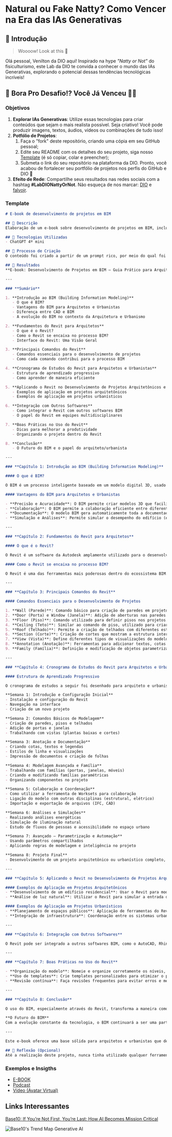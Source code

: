 # Natural ou Fake Natty? Como Vencer na Era das IAs Generativas

## 🚀 Introdução

> Woooow! Look at this 👀

Olá pessoal, Venilton da DIO aqui! Inspirado na hype _"Natty or Not"_ do fisiculturismo, este Lab da DIO te convida a conhecer o mundo das IAs Generativas, explorando o potencial dessas tendências tecnológicas incríveis!

## 🎯 Bora Pro Desafio!? Você Já Venceu 💪🤓

### Objetivos

1. **Explorar IAs Generativas**: Utilize essas tecnologias para criar conteúdos que sejam o mais realista possível. Seja criativo! Você pode produzir imagens, textos, áudios, vídeos ou combinações de tudo isso!
1. **Potfólio de Projetos**:
    1. Faça o "fork" deste repositório, criando uma cópia em seu GitHub pessoal;
    2. Edite seu README com os detalhes do seu projeto, siga nosso [Template](#template) (é só copiar, colar e preencher);
    3. Submeta o link do seu repositório na plataforma da DIO. Pronto, você acabou de fortalecer seu portfólio de projetos nos perfis do GitHub e DIO 🚀
1. **Efeito de Rede**: Compartilhe seus resultados nas redes sociais com a hashtag **#LabDIONattyOrNot**. Não esqueça de nos marcar: [DIO](https://www.linkedin.com/school/dio-makethechange) e [falvojr](https://www.linkedin.com/in/falvojr).

### Template

```markdown
# E-book de desenvolvimento de projetos em BIM

## 📒 Descrição
Elaboração de um e-book sobre desenvolvimento de projetos em BIM, incluindo um cronograma de estudos para apreender comandos básicos do software Revit.

## 🤖 Tecnologias Utilizadas
- ChatGPT 4º mini

## 🧐 Processo de Criação
O conteúdo foi criado a partir de um prompt rico, por meio do qual foi desenvolvido o e-book em linguagem simples para arquitetos e urbanistas.

## 🚀 Resultados
**E-book: Desenvolvimento de Projetos em BIM – Guia Prático para Arquitetos e Urbanistas**

---

### **Sumário**

1. **Introdução ao BIM (Building Information Modeling)**
   - O que é BIM?
   - Vantagens do BIM para Arquitetos e Urbanistas
   - Diferença entre CAD e BIM
   - A evolução do BIM no contexto da Arquitetura e Urbanismo

2. **Fundamentos do Revit para Arquitetos**
   - O que é o Revit?
   - Como o Revit se encaixa no processo BIM?
   - Interface do Revit: Uma Visão Geral

3. **Principais Comandos do Revit**
   - Comandos essenciais para o desenvolvimento de projetos
   - Como cada comando contribui para o processo BIM

4. **Cronograma de Estudos do Revit para Arquitetos e Urbanistas**
   - Estrutura de aprendizado progressivo
   - Como aprender de maneira eficiente

5. **Aplicando o Revit no Desenvolvimento de Projetos Arquitetônicos e Urbanísticos**
   - Exemplos de aplicação em projetos arquitetônicos
   - Exemplos de aplicação em projetos urbanísticos

6. **Integração com Outros Softwares**
   - Como integrar o Revit com outros softwares BIM
   - O papel do Revit em equipes multidisciplinares

7. **Boas Práticas no Uso do Revit**
   - Dicas para melhorar a produtividade
   - Organizando o projeto dentro do Revit

8. **Conclusão**
   - O Futuro do BIM e o papel do arquiteto/urbanista

---

### **Capítulo 1: Introdução ao BIM (Building Information Modeling)**

#### O que é BIM?

O BIM é um processo inteligente baseado em um modelo digital 3D, usado para planejar, projetar, construir e gerenciar construções. Ele integra todas as informações relevantes do projeto (geometria, materiais, dados de desempenho, custos, etc.) em um único ambiente.

#### Vantagens do BIM para Arquitetos e Urbanistas

- **Precisão e Acuracidade**: O BIM permite criar modelos 3D que facilitam o controle de interferências entre disciplinas.
- **Colaboração**: O BIM permite a colaboração eficiente entre diferentes profissionais, como arquitetos, engenheiros e urbanistas.
- **Documentação**: O modelo BIM gera automaticamente toda a documentação necessária, como plantas, cortes e detalhes.
- **Simulação e Análises**: Permite simular o desempenho do edifício (energético, estrutural, entre outros).

---

### **Capítulo 2: Fundamentos do Revit para Arquitetos**

#### O que é o Revit?

O Revit é um software da Autodesk amplamente utilizado para o desenvolvimento de projetos em BIM. Ele oferece ferramentas para criar modelos 3D, documentar, realizar análises e gerar planos. Para arquitetos e urbanistas, o Revit facilita a criação de projetos integrados e multidisciplinares.

#### Como o Revit se encaixa no processo BIM?

O Revit é uma das ferramentas mais poderosas dentro do ecossistema BIM. Ele permite que os profissionais do projeto (arquitetos, engenheiros e construtores) compartilhem informações em tempo real e colaborem para otimizar os processos de criação e construção.

---

### **Capítulo 3: Principais Comandos do Revit**

#### Comandos Essenciais para o Desenvolvimento de Projetos

1. **Wall (Parede)**: Comando básico para criação de paredes em projetos arquitetônicos. Essencial para definir a estrutura do edifício.
2. **Door (Porta) e Window (Janela)**: Adição de aberturas nas paredes. Cada tipo de abertura tem parâmetros que podem ser ajustados conforme o projeto.
3. **Floor (Piso)**: Comando utilizado para definir pisos nos projetos.
4. **Ceiling (Teto)**: Similar ao comando de piso, utilizado para criar tetos.
5. **Roof (Telhado)**: Permite a criação de telhados com diferentes estilos, dependendo da geometria do projeto.
6. **Section (Corte)**: Criação de cortes que mostram a estrutura interna do edifício.
7. **View (Vista)**: Define diferentes tipos de visualizações do modelo 3D (perspectiva, planta baixa, corte, entre outros).
8. **Annotation (Anotação)**: Ferramentas para adicionar textos, cotas e outros elementos de anotação.
9. **Family (Família)**: Definição e modificação de objetos parametrizados dentro do Revit (portas, janelas, móveis, etc.).

---

### **Capítulo 4: Cronograma de Estudos do Revit para Arquitetos e Urbanistas**

#### Estrutura de Aprendizado Progressivo

O cronograma de estudos a seguir foi desenhado para arquiteto e urbanista, com foco em comandos essenciais e técnicas que vão de iniciantes a avançadas. A distribuição do tempo e a abordagem dos tópicos podem ser adaptadas conforme o nível de conhecimento e o tempo disponível.

**Semana 1: Introdução e Configuração Inicial**
- Instalação e configuração do Revit
- Navegação na interface
- Criação de um novo projeto

**Semana 2: Comandos Básicos de Modelagem**
- Criação de paredes, pisos e telhados
- Adição de portas e janelas
- Trabalhando com vistas (plantas baixas e cortes)

**Semana 3: Anotação e Documentação**
- Criando cotas, textos e legendas
- Estilos de linha e visualizações
- Impressão de documentos e criação de folhas

**Semana 4: Modelagem Avançada e Família**
- Trabalhando com famílias (portas, janelas, móveis)
- Criando e modificando famílias paramétricas
- Organizando componentes no projeto

**Semana 5: Colaboração e Coordenação**
- Como utilizar a ferramenta de Worksets para colaboração
- Ligação do modelo com outras disciplinas (estrutural, elétrico)
- Importação e exportação de arquivos (IFC, CAD)

**Semana 6: Análises e Simulações**
- Realizando análises energéticas
- Simulação de iluminação natural
- Estudo de fluxos de pessoas e acessibilidade no espaço urbano

**Semana 7: Avançado – Parametrização e Automação**
- Usando parâmetros compartilhados
- Aplicando regras de modelagem e inteligência no projeto

**Semana 8: Projeto Final**
- Desenvolvimento de um projeto arquitetônico ou urbanístico completo, com todas as etapas: modelagem, documentação, análise e apresentação final.

---

### **Capítulo 5: Aplicando o Revit no Desenvolvimento de Projetos Arquitetônicos e Urbanísticos**

#### Exemplos de Aplicação em Projetos Arquitetônicos
- **Desenvolvimento de um edifício residencial**: Usar o Revit para modelar os elementos principais, criar a documentação e gerar os cortes detalhados.
- **Análise de luz natural**: Utilizar o Revit para simular a entrada de luz e melhorar o conforto térmico e energético de um projeto.

#### Exemplos de Aplicação em Projetos Urbanísticos
- **Planejamento de espaços públicos**: Aplicação de ferramentas do Revit para projetar praças, ruas e outros elementos urbanos.
- **Integração de infraestrutura**: Coordenação entre os sistemas urbanos e arquitetura (drenagem, redes de serviços) no contexto BIM.

---

### **Capítulo 6: Integração com Outros Softwares**

O Revit pode ser integrado a outros softwares BIM, como o AutoCAD, Rhino, Navisworks e Dynamo, permitindo uma abordagem mais holística e colaborativa. Para urbanistas, isso se torna fundamental ao integrar dados de mapeamento, geolocalização e estudos de viabilidade no projeto.

---

### **Capítulo 7: Boas Práticas no Uso do Revit**

- **Organização do modelo**: Nomeie e organize corretamente os níveis, vistas e tipos de famílias.
- **Uso de templates**: Crie templates personalizados para otimizar o processo de modelagem.
- **Revisão contínua**: Faça revisões frequentes para evitar erros e melhorar o desempenho do modelo.

---

### **Capítulo 8: Conclusão**

O uso do BIM, especialmente através do Revit, transforma a maneira como arquitetos e urbanistas abordam o desenvolvimento de projetos. Adotar essas ferramentas não só melhora a eficiência, mas também prepara os profissionais para um futuro onde o processo colaborativo e a análise avançada serão essenciais.

**O Futuro do BIM**
Com a evolução constante da tecnologia, o BIM continuará a ser uma parte fundamental no desenvolvimento de projetos urbanos e arquitetônicos. Dominar ferramentas como o Revit abre portas para um novo nível de produtividade e inovação.

---

Este e-book oferece uma base sólida para arquitetos e urbanistas que desejam entender e aplicar o BIM no seu cotidiano profissional. Com o cronograma de estudos e a orientação sobre os principais comandos, é possível dominar o Revit de forma eficiente e estratégica.

## 💭 Reflexão (Opcional)
Até a realização deste projeto, nunca tinha utilizado qualquer ferramenta de IA. Esta experiência foi importante para rever algumas impressões sobre as ferramentas de IA.
```

### Exemplos e Insigths

- [E-BOOK](/exemplos/E-BOOK.md)
- [Podcast](/exemplos/PODCAST.md)
- [Vídeo (Avatar Virtual)](/exemplos/VIDEO.md)

## Links Interessantes

[Base10: If You’re Not First, You’re Last: How AI Becomes Mission Critical](https://base10.vc/post/generative-ai-mission-critical/)

![Base10's Trend Map Generative AI](https://github.com/digitalinnovationone/lab-natty-or-not/assets/730492/f4df26e8-f8f7-4419-8252-c69d73ea930c)
